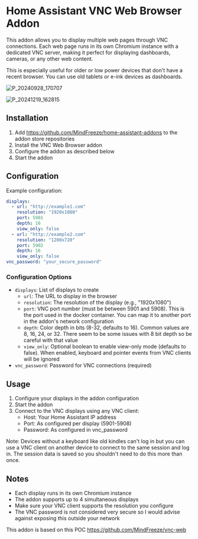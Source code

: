 # Home Assistant VNC Web Browser Addon

This addon allows you to display multiple web pages through VNC connections. Each web page runs in its own Chromium instance with a dedicated VNC server, making it perfect for displaying dashboards, cameras, or any other web content.

This is especially useful for older or low power devices that don't have a recent browser. You can use old tablets or e-ink devices as dashboards.

![P_20240928_170707](https://github.com/user-attachments/assets/dd021934-9a1b-4fa2-8569-2d08c59f34cf)

![P_20241219_162815](https://github.com/user-attachments/assets/2e463e6e-1c56-43d9-a331-051a47444930)

## Installation

1. Add https://github.com/MindFreeze/home-assistant-addons to the addon store repositories
2. Install the VNC Web Browser addon
3. Configure the addon as described below
4. Start the addon

## Configuration

Example configuration:

```yaml
displays:
  - url: "http://example1.com"
    resolution: "1920x1080"
    port: 5901
    depth: 16
    view_only: false
  - url: "http://example2.com"
    resolution: "1280x720"
    port: 5902
    depth: 16
    view_only: false
vnc_password: "your_secure_password"
```

### Configuration Options

- `displays`: List of displays to create
  - `url`: The URL to display in the browser
  - `resolution`: The resolution of the display (e.g., "1920x1080")
  - `port`: VNC port number (must be between 5901 and 5908). This is the port used in the docker container. You can map it to another port in the addon's network configuration
  - `depth`: Color depth in bits (8-32, defaults to 16). Common values are 8, 16, 24, or 32. There seem to be some issues with 8 bit depth so be careful with that value
  - `view_only`: Optional boolean to enable view-only mode (defaults to false). When enabled, keyboard and pointer events from VNC clients will be ignored
- `vnc_password`: Password for VNC connections (required)

## Usage

1. Configure your displays in the addon configuration
2. Start the addon
3. Connect to the VNC displays using any VNC client:
   - Host: Your Home Assistant IP address
   - Port: As configured per display (5901-5908)
   - Password: As configured in vnc_password

Note: Devices without a keyboard like old kindles can't log in but you can use a VNC client on another device to connect to the same session and log in. The session data is saved so you shouldn't need to do this more than once.

## Notes

- Each display runs in its own Chromium instance
- The addon supports up to 4 simultaneous displays
- Make sure your VNC client supports the resolution you configure
- The VNC password is not considered very secure so I would advise against exposing this outside your network

This addon is based on this POC https://github.com/MindFreeze/vnc-web
